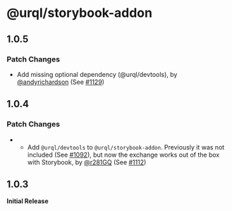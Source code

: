 # @urql/storybook-addon

## 1.0.5

### Patch Changes

- Add missing optional dependency (@urql/devtools), by [@andyrichardson](https://github.com/andyrichardson) (See [#1129](https://github.com/FormidableLabs/urql/pull/1129))

## 1.0.4

### Patch Changes

- - Add `@urql/devtools` to `@urql/storybook-addon`. Previously it was not included (See [#1092](https://github.com/FormidableLabs/urql/issues/1092)), but now the exchange works out of the box with Storybook, by [@r281GQ](https://github.com/r281GQ) (See [#1112](https://github.com/FormidableLabs/urql/pull/1112))

## 1.0.3

**Initial Release**
